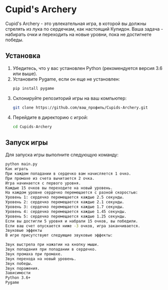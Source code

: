 # Cupid's Archery

Cupid's Archery - это увлекательная игра, в которой вы должны стрелять из лука по сердечкам, как настоящий Купидон. Ваша задача - набирать очки и переходить на новые уровни, пока не достигнете победы.

## Установка

1. Убедитесь, что у вас установлен Python (рекомендуется версия 3.6 или выше).
2. Установите Pygame, если он еще не установлен:
    ```bash
    pip install pygame
    ```
3. Склонируйте репозиторий игры на ваш компьютер:
    ```bash
    git clone https://github.com/ваш_профиль/Cupids-Archery.git
    ```
4. Перейдите в директорию с игрой:
    ```bash
    cd Cupids-Archery
    ```

## Запуск игры

Для запуска игры выполните следующую команду:
```bash
python main.py
Как играть
При каждом попадании в сердечко вам начисляется 1 очко.
При промахе из счета вычитается 2 очка.
Игра начинается с первого уровня.
Каждые 15 очков вы переходите на новый уровень.
На каждом уровне сердечко перемещается с разной скоростью:
Уровень 1: сердечко перемещается каждые 2.5 секунды.
Уровень 2: сердечко перемещается каждые 2.1 секунды.
Уровень 3: сердечко перемещается каждые 1.7 секунды.
Уровень 4: сердечко перемещается каждые 1.45 секунды.
Уровень 5: сердечко перемещается каждые 1.25 секунды.
Если вы достигли 5 уровня и набрали 15 очков, вы победили.
Если ваш счет опускается ниже -3 очков, игра заканчивается.
Звуковые эффекты
В игре присутствуют следующие звуковые эффекты:

Звук выстрела при нажатии на кнопку мыши.
Звук попадания при попадании в сердечко.
Звук промаха при промахе.
Звук перехода на новый уровень.
Звук победы.
Звук поражения.
Зависимости
Python 3.6+
Pygame
